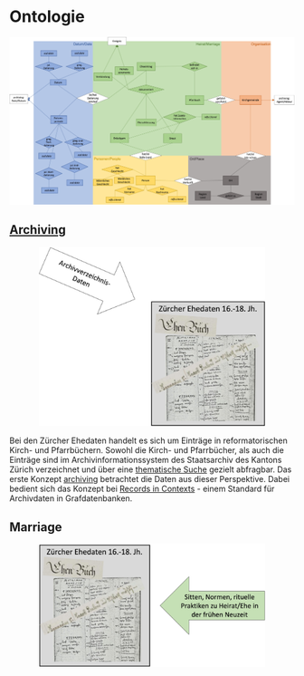 # Ontologie

<div align="center"><img src="/images/Ontology.jpg" width="1000"></div>



## [Archiving](https://github.com/stazh/sw-ehedaten/tree/main/ontology/archiving)

<div align="center"><img src="/images/Perspektive_Archivdaten.jpg" width="400"></div>

Bei den Zürcher Ehedaten handelt es sich um Einträge in reformatorischen Kirch- und Pfarrbüchern. Sowohl die Kirch- und Pfarrbücher, als auch die Einträge sind im Archivinformationssystem des Staatsarchiv des Kantons Zürich verzeichnet und über eine [thematische Suche](https://archives-quickaccess.ch/search/stazh/edb) gezielt abfragbar. Das erste Konzept [archiving](https://github.com/stazh/sw-ehedaten/tree/main/ontology/archiving) betrachtet die Daten aus dieser Perspektive. Dabei bedient sich das Konzept bei [Records in Contexts](https://www.ica.org/en/records-in-contexts-conceptual-model) - einem Standard für Archivdaten in Grafdatenbanken.
 
## Marriage

<div align="center"><img src="/images/Perspektive_Heiraten.jpg" width="400"></div>

